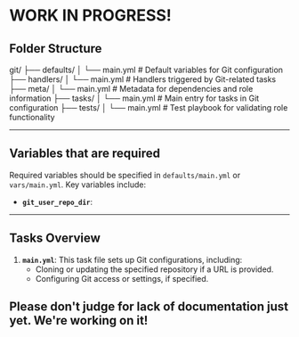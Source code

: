 # WORK IN PROGRESS!

## Folder Structure

git/
├── defaults/
│   └── main.yml                  # Default variables for Git configuration
├── handlers/
│   └── main.yml                  # Handlers triggered by Git-related tasks
├── meta/
│   └── main.yml                  # Metadata for dependencies and role information
├── tasks/
│   └── main.yml                  # Main entry for tasks in Git configuration
├── tests/
│   └── main.yml                  # Test playbook for validating role functionality

---
## Variables that are required

Required variables should be specified in `defaults/main.yml` or `vars/main.yml`. Key variables include:

- **`git_user_repo_dir`**:  

---
## Tasks Overview

1. **`main.yml`**: This task file sets up Git configurations, including:
   - Cloning or updating the specified repository if a URL is provided.
   - Configuring Git access or settings, if specified.
   
## Please don't judge for lack of documentation just yet. We're working on it!